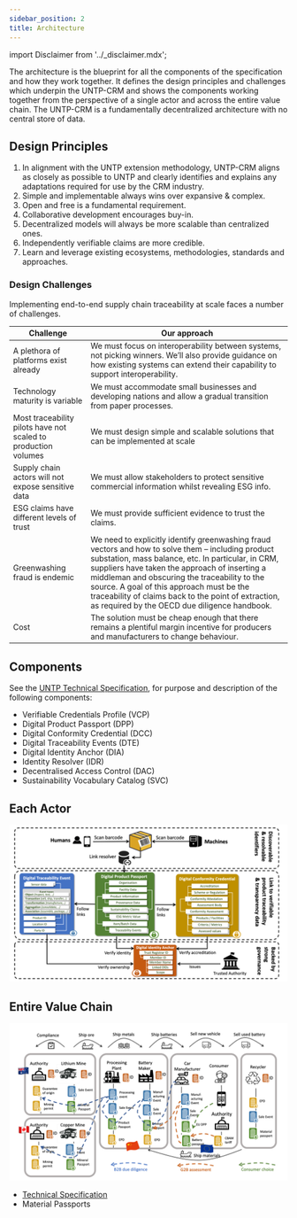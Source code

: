 ```yaml
---
sidebar_position: 2
title: Architecture
---
```


import Disclaimer from '../\_disclaimer.mdx';

<Disclaimer />

The architecture is the blueprint for all the components of the specification and how they work together. It defines the design principles and challenges which underpin the  UNTP-CRM and shows the components working together from the perspective of a single actor and across the entire value chain. The UNTP-CRM is a fundamentally decentralized architecture with no central store of data. 

## Design Principles

1. In alignment with the UNTP extension methodology, UNTP-CRM aligns as closely as possible to UNTP and clearly identifies and explains any adaptations required for use by the CRM industry.
2. Simple and implementable always wins over expansive & complex.
3. Open and free is a fundamental requirement.
4. Collaborative development encourages buy-in.
5. Decentralized models will always be more scalable than centralized ones.
6. Independently verifiable claims are more credible.
7. Learn and leverage existing ecosystems, methodologies, standards and approaches.

### Design Challenges​

Implementing end-to-end supply chain traceability at scale faces a number of challenges.

Challenge | Our approach 
-- | --
A plethora of platforms exist already | We must focus on interoperability between systems, not picking winners. We’ll also provide guidance on how existing systems can extend their capability to support interoperability. 
Technology maturity is variable | We must accommodate small businesses and developing nations and allow a gradual transition from paper processes.
Most traceability pilots have not scaled to production volumes | We must design simple and scalable solutions that can be implemented at scale
Supply chain actors will not expose sensitive data | We must allow stakeholders to protect sensitive commercial information whilst revealing ESG info.
ESG claims have different levels of trust | We must provide sufficient evidence to trust the claims.
Greenwashing fraud is endemic | We need to explicitly identify greenwashing fraud vectors and how to solve them – including product substation, mass balance, etc. In particular, in CRM, suppliers have taken the approach of inserting a middleman and obscuring the traceability to the source. A goal of this approach must be the traceability of claims back to the point of extraction, as required by the OECD due diligence handbook.
Cost | The solution must be cheap enough that there remains a plentiful margin incentive for producers and manufacturers to change behaviour.

## Components

See the [UNTP Technical Specification](https://uncefact.github.io/spec-untp/docs/specification/), for purpose and description of the following components:

* Verifiable Credentials Profile (VCP)
* Digital Product Passport (DPP)
* Digital Conformity Credential (DCC)
* Digital Traceability Events (DTE)
* Digital Identity Anchor (DIA)
* Identity Resolver (IDR)
* Decentralised Access Control (DAC)
* Sustainability Vocabulary Catalog (SVC)

## Each Actor

![Architecture for issuer](Architecture-actor.png)

## Entire Value Chain

![Architecture for verifier](Architecture-chain.png)

* [Technical Specification](https://uncefact.github.io/project-crm/docs/specification/)
* Material Passports
